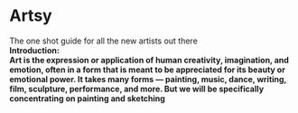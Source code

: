# Artsy
The one shot guide for all the new artists out there
<br> 
<b> Introduction:
<br>
Art is the expression or application of human creativity, imagination, and emotion, often in a form that is meant to be appreciated for its beauty or emotional power. It takes many forms — painting, music, dance, writing, film, sculpture, performance, and more.
But we will be specifically concentrating on painting and sketching

